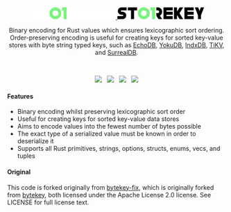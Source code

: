 <br>

<p align="center">
    <a href="https://github.com/surrealdb/storekey#gh-dark-mode-only" target="_blank">
        <img width="200" src="/img/white/logo.svg" alt="Storekey Logo">
    </a>
    <a href="https://github.com/surrealdb/storekey#gh-light-mode-only" target="_blank">
        <img width="200" src="/img/black/logo.svg" alt="Storekey Logo">
    </a>
</p>

<p align="center">Binary encoding for Rust values which ensures lexicographic sort ordering. Order-preserving encoding is useful for creating keys for sorted key-value stores with byte string typed keys, such as <a href="https://github.com/surrealdb/echodb">EchoDB</a>, <a href="https://github.com/surrealdb/yokudb">YokuDB</a>, <a href="https://github.com/surrealdb/indxdb">IndxDB</a>, <a href="https://github.com/tikv/tikv">TiKV</a>, and <a href="https://github.com/surrealdb/surrealdb">SurrealDB</a>.</p>

<br>

<p align="center">
	<a href="https://github.com/surrealdb/storekey"><img src="https://img.shields.io/badge/status-stable-ff00bb.svg?style=flat-square"></a>
	&nbsp;
	<a href="https://docs.rs/storekey/"><img src="https://img.shields.io/docsrs/storekey?style=flat-square"></a>
	&nbsp;
	<a href="https://crates.io/crates/storekey"><img src="https://img.shields.io/crates/v/storekey?style=flat-square"></a>
	&nbsp;
	<a href="https://github.com/surrealdb/storekey"><img src="https://img.shields.io/badge/license-Apache_License_2.0-00bfff.svg?style=flat-square"></a>
</p>

#### Features

- Binary encoding whilst preserving lexicographic sort order
- Useful for creating keys for sorted key-value data stores
- Aims to encode values into the fewest number of bytes possible
- The exact type of a serialized value must be known in order to deserialize it
- Supports all Rust primitives, strings, options, structs, enums, vecs, and tuples

#### Original

This code is forked originally from [bytekey-fix](https://crates.io/crates/bytekey-fix), which is originally forked from [bytekey](https://crates.io/crates/bytekey), both licensed under the Apache License 2.0 license. See LICENSE for full license text.
